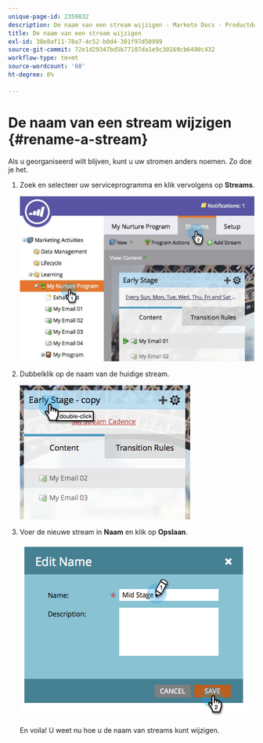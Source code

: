 ```yaml
---
unique-page-id: 2359832
description: De naam van een stream wijzigen - Marketo Docs - Productdocumentatie
title: De naam van een stream wijzigen
exl-id: 38e8af11-78a7-4c52-b0d4-301f97d50999
source-git-commit: 72e1d29347bd5b77107da1e9c30169cb6490c432
workflow-type: tm+mt
source-wordcount: '60'
ht-degree: 0%

---
```


# De naam van een stream wijzigen {#rename-a-stream}

Als u georganiseerd wilt blijven, kunt u uw stromen anders noemen. Zo doe je het.

1. Zoek en selecteer uw serviceprogramma en klik vervolgens op **Streams**.

   ![](assets/cloneasteam-1.jpg)

1. Dubbelklik op de naam van de huidige stream.

   ![](assets/image2014-9-15-17-3a4-3a10.png)

1. Voer de nieuwe stream in **Naam** en klik op **Opslaan**.

   ![](assets/image2014-9-15-17-3a4-3a14.png)

   En voila! U weet nu hoe u de naam van streams kunt wijzigen.
